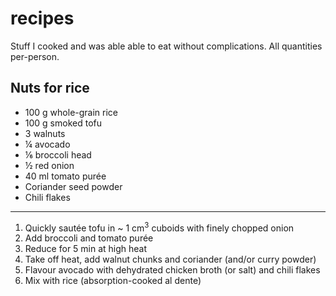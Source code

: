 # recipes
Stuff I cooked and was able able to eat without complications. All quantities per-person.

## Nuts for rice

- 100 g whole-grain rice
- 100 g smoked tofu
- 3 walnuts
- &frac14; avocado
- &frac16; broccoli head
- &frac12; red onion
- 40 ml tomato pur&eacute;e
- Coriander seed powder
- Chili flakes

<hr>

1. Quickly saut&eacute;e tofu in ~ 1 cm<sup>3</sup> cuboids with finely chopped onion
1. Add broccoli and tomato pur&eacute;e
1. Reduce for 5 min at high heat
1. Take off heat, add walnut chunks and coriander (and/or curry powder)
1. Flavour avocado with dehydrated chicken broth (or salt) and chili flakes
1. Mix with rice (absorption-cooked al dente)
